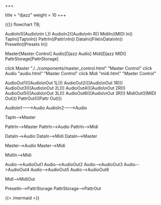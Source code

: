 +++

title = "djazz"
weight = 10
+++


{{<mermaid align="left">}}
flowchart TB;

AudioIn1((Audio\nIn L))
AudioIn2((Audio\nIn R))
MidiIn((MIDI In))
TapIn((Tap\nIn))
PattrIn((Pattr\nIn))
DataIn((File\nData\nIn))
PresetIn((Presets In))

Master[Master Control]
Audio[Djazz Audio]
Midi[Djazz MIDI]
PattrStorage[PattrStorage]

click Master "./../components/master_control.html" "Master Control"
click Audio "audio.html" "Master Control"
click Midi "midi.html" "Master Control"


AudioOut1(((Audio\nOut 1L)))
AudioOut2(((Audio\nOut 1R)))
AudioOut3(((Audio\nOut 2L)))
AudioOut4(((Audio\nOut 2R)))
AudioOut5(((Audio\nOut 3L)))
AudioOut6(((Audio\nOut 3R)))
MidiOut(((MIDI Out)))
PattrOut(((Pattr Out)))


AudioIn1--->Audio
AudioIn2--->Audio

TapIn-->Master

PattrIn-->Master
PattrIn-->Audio
PattrIn-->Midi

DataIn-->Audio
DataIn-->Midi
DataIn-->Master

Master-->Audio
Master-->Midi

MidiIn-->Midi

Audio-->AudioOut1
Audio-->AudioOut2
Audio-->AudioOut3
Audio-->AudioOut4
Audio-->AudioOut5
Audio-->AudioOut6

Midi-->MidiOut

PresetIn-->PattrStorage
PattrStorage-->PattrOut

{{< /mermaid >}}